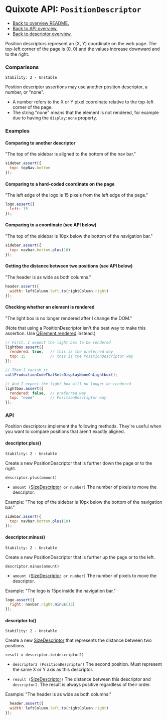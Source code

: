 # Quixote API: `PositionDescriptor`

* [Back to overview README.](../README.md)
* [Back to API overview.](api.md)
* [Back to descriptor overview.](descriptors.md)

Position descriptors represent an (X, Y) coordinate on the web page. The top-left corner of the page is (0, 0) and the values increase downward and to the right.


### Comparisons

```
Stability: 2 - Unstable
```

Position descriptor assertions may use another position descriptor, a number, or "none".

* A number refers to the X or Y pixel coordinate relative to the top-left corner of the page.
* The string "none" means that the element is not rendered, for example due to having the `display:none` property.


### Examples

#### Comparing to another descriptor

"The top of the sidebar is aligned to the bottom of the nav bar."

```javascript
sidebar.assert({
  top: topNav.bottom
});
```

#### Comparing to a hard-coded coordinate on the page

"The left edge of the logo is 15 pixels from the left edge of the page."

```javascript
logo.assert({
  left: 15
});
```

#### Comparing to a coordinate (see API below)
 
"The top of the sidebar is 10px below the bottom of the navigation bar."

```javascript
sidebar.assert({
  top: navbar.bottom.plus(10)
});
```

#### Getting the distance between two positions (see API below)

"The header is as wide as both columns."

```javascript
header.assert({
  width: leftColumn.left.to(rightColumn.right)
});
```

#### Checking whether an element is rendered

"The light box is no longer rendered after I change the DOM."

(Note that using a PositionDescriptor isn't the best way to make this assertion. Use [QElement.rendered](https://github.com/jamesshore/quixote/blob/dev/docs/descriptors.md#element-rendering) instead.)

```javascript
// First, I expect the light box to be rendered
lightbox.assert({
  rendered: true,   // this is the preferred way
  top: 15           // this is the PositionDescriptor way
});

// Then I vanish it
callProductionCodeThatSetsDisplayNoneOnLightbox();

// And I expect the light box will no longer be rendered
lightbox.assert({
  rendered: false,  // preferred way
  top: "none"       // PositionDescriptor way
});
```


### API

Position descriptors implement the following methods. They're useful when you want to compare positions that aren't exactly aligned.


#### descriptor.plus()

```
Stability: 2 - Unstable
```

Create a new PositionDescriptor that is further down the page or to the right.

`descriptor.plus(amount)`

* `amount (`[SizeDescriptor](SizeDescriptor.md)` or number)` The number of pixels to move the descriptor.

Example: "The top of the sidebar is 10px below the bottom of the navigation bar."

```javascript
sidebar.assert({
  top: navbar.bottom.plus(10)
});
```


#### descriptor.minus()

```
Stability: 2 - Unstable
```

Create a new PositionDescriptor that is further up the page or to the left.

`descriptor.minus(amount)`

* `amount (`[SizeDescriptor](SizeDescriptor.md)` or number)` The number of pixels to move the descriptor.

Example: "The logo is 15px inside the navigation bar."

```javascript
logo.assert({
  right: navbar.right.minus(15)
});
```


#### descriptor.to()

```
Stability: 2 - Unstable
```

Create a new [SizeDescriptor](SizeDescriptor.md) that represents the distance between two positions.

`result = descriptor.to(descriptor2)`

* `descriptor2 (PositionDescriptor)` The second position. Must represent the same X or Y axis as this descriptor.

* `result (`[SizeDescriptor](SizeDescriptor.md)`)` The distance between this descriptor and `descriptor2`. The result is always positive regardless of their order.

Example: "The header is as wide as both columns."

```javascript
  header.assert({
  width: leftColumn.left.to(rightColumn.right)
});
```
